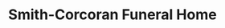 ---
title: "Smith-Corcoran Funeral Home"
url: /chicago/smith-corcoran-funeral-home/
shop: Bestattungen
---
